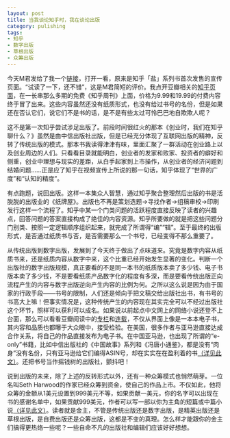 ```yaml
---
layout: post
title: 当我谈论知乎时，我在谈论出版
category: pulishing
tags:
- 知乎
- 数字出版
- 草根出版
- 众筹出版
---
```


今天M君发给了我一个[链接](http://zhuanlan.zhihu.com/zhihumkt/19727202)，打开一看，原来是知乎「盐」系列书首次发售的宣传页面。“试读了一下，还不错”，这是M君简短的评价。我点开豆瓣相关的[知乎页面](https://read.douban.com/provider/63689290/?cat=article&sort=top&start=0)，在一长串那么多期的免费《知乎周刊》上面，价格为9.99和19.99的付费内容终于冒了出来。这些内容虽然还没有纸质形式，也没有给过书号的名份，但是如果还在否认它们，说它们不是书的话，是不是有些太过可怜巴巴地自欺欺人呢？
<!--more-->
这不是第一次知乎尝试涉足出版了。前段时间很红火的那本《创业时，我们在知乎聊什么？》虽然是由中信出版社出版，但是已经充分体现了互联网出版的精神，反转了传统出版的模式。那本书我读得津津有味，里面汇聚了一群活动在创业路上以及创业周边的人们。只看看目录就能明白，创业者的发家和败家、投资者的癖好和侧重，创业中理想与现实的差距，从白手起家到上市操作，从创业者的经济问题到结婚问题……正是应了知乎在视频宣传上所说的那一句话，知乎体现了“世界的广度”和“认知的精度”。

有点跑题，说回出版。这样一本集众人智慧，通过知乎聚合整理然后出版的书是活脱脱的出版业的《纸牌屋》。出版也不再是策划选题→寻找作者→组稿审校→印刷发行这样一个流程了。知乎中某一个门类问题的活跃程度直接反映了读者的兴趣点，回答问题的答案直接构成了绝佳的内容资源。知乎所要做的就是把这些问题分门别类、按照一定逻辑顺序组织起来，就完成了所谓得“编”“辑”。至于最终的出版形式，是否通过纸质书与否，是否需要那么一个书号，已经变得不那么重要了。

从传统出版到数字出版，发展到了今天终于做出了点味道来。究竟是数字内容从纸质书来，还是纸质内容从数字中来，这个比重已经开始发生显著的变化。判断一个出版社的数字出版规模，真正要看的不是同一本书的纸质版本卖了多少钱、电子书版本卖了多少钱，不是要看纸质产品数字化的程度有多深，而是要看传统出版正向流程产生的内容与数字出版逆向产生内容的比例为何。之所以这么说是因为由于国家的行政手段——书号的限制，人们还是倾向于把文稿交给出版社出书，有书号的书高大上嘛！但事实情况是，这种传统产生的内容现在其实完全可以不经过出版社这个环节，照样可以获利可以成名。如果说以前起点中文网上的网络小说还登不上台面，那么可以看看豆瓣阅读中的[专栏](https://read.douban.com/columns/)和[连载](https://read.douban.com/serials/)，不仅从界面上像是一本本电子书，其内容和品质也都曝于大众眼中，接受检验。在美国，很多作者与亚马逊直接达成合作关系，将自己的作品直接发布为电子书。在中国亚马逊，也出现了所谓的“e-only”书籍，比如中信出版社的《中国故事》系列和《冯唐小通鉴》，都是没有“肉身”没有名份，只有亚马逊给它们编得ASIN号，却在实实在在盈利着的书[（详见此文）](http://mp.weixin.qq.com/s?__biz=MzA5NDExMjUwOA==&mid=200149711&idx=2&sn=14b660891d07eeac98889452fc789214#rd)。还把书号当作摇钱树的出版社，颤抖吧！

说到出版的未来，除了上述的反转形式以外，还有一种众筹模式也悄然萌芽。一位名叫Seth Harwood的作家已经众筹到资金，使自己的作品上市。不仅如此，他将众筹的金额从1美元设置到999美元不等，如果贡献一美元，你的名字可以出现在书的感谢名单中，如果贡献999美元，作者可以写一部以你为主角的短篇或中篇小说[（详见此文）](http://mp.weixin.qq.com/s?__biz=MzA5NDExMjUwOA==&mid=200128208&idx=2&sn=8fedf9619723c7ef2cefd7aba0f2aaf0)。读者就是金主，不管是传统出版还是数字出版，是精英出版还是草根出版，是自费出版还是众筹出版，这都是不变的真理。怎么样才能跟你的金主们搞得更热络一些呢？一些自命不凡的出版社和编辑们应该好好想想。

